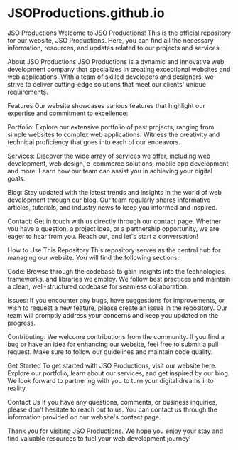 # JSOProductions.github.io
JSO Productions
Welcome to JSO Productions! This is the official repository for our website, JSO Productions. Here, you can find all the necessary information, resources, and updates related to our projects and services.

About JSO Productions
JSO Productions is a dynamic and innovative web development company that specializes in creating exceptional websites and web applications. With a team of skilled developers and designers, we strive to deliver cutting-edge solutions that meet our clients' unique requirements.

Features
Our website showcases various features that highlight our expertise and commitment to excellence:

Portfolio: Explore our extensive portfolio of past projects, ranging from simple websites to complex web applications. Witness the creativity and technical proficiency that goes into each of our endeavors.

Services: Discover the wide array of services we offer, including web development, web design, e-commerce solutions, mobile app development, and more. Learn how our team can assist you in achieving your digital goals.

Blog: Stay updated with the latest trends and insights in the world of web development through our blog. Our team regularly shares informative articles, tutorials, and industry news to keep you informed and inspired.

Contact: Get in touch with us directly through our contact page. Whether you have a question, a project idea, or a partnership opportunity, we are eager to hear from you. Reach out, and let's start a conversation!

How to Use This Repository
This repository serves as the central hub for managing our website. You will find the following sections:

Code: Browse through the codebase to gain insights into the technologies, frameworks, and libraries we employ. We follow best practices and maintain a clean, well-structured codebase for seamless collaboration.

Issues: If you encounter any bugs, have suggestions for improvements, or wish to request a new feature, please create an issue in the repository. Our team will promptly address your concerns and keep you updated on the progress.

Contributing: We welcome contributions from the community. If you find a bug or have an idea for enhancing our website, feel free to submit a pull request. Make sure to follow our guidelines and maintain code quality.

Get Started
To get started with JSO Productions, visit our website here. Explore our portfolio, learn about our services, and get inspired by our blog. We look forward to partnering with you to turn your digital dreams into reality.

Contact Us
If you have any questions, comments, or business inquiries, please don't hesitate to reach out to us. You can contact us through the information provided on our website's contact page.

Thank you for visiting JSO Productions. We hope you enjoy your stay and find valuable resources to fuel your web development journey!
